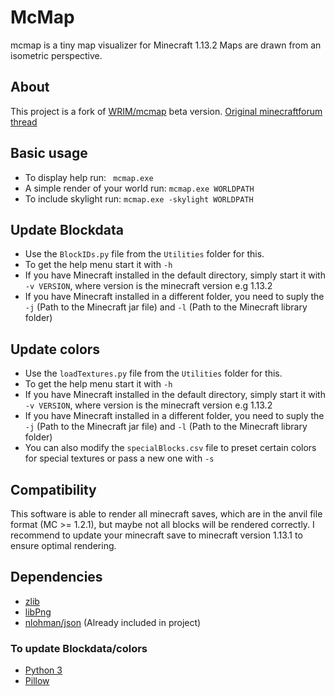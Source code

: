 # McMap
mcmap is a tiny map visualizer for Minecraft 1.13.2 Maps are drawn from an isometric perspective.

## About
This project is a fork of [WRIM/mcmap](https://github.com/WRIM/mcmap) beta version. [Original minecraftforum thread](https://www.minecraftforum.net/forums/mapping-and-modding-java-edition/minecraft-tools/1260548-mcmap-isometric-renders-ssp-smp-minecraft-1-3-1)

## Basic usage
- To display help run: ``` mcmap.exe```
- A simple render of your world run: ``` mcmap.exe WORLDPATH ```
- To include skylight run: ``` mcmap.exe -skylight WORLDPATH ```

## Update Blockdata
- Use the ```BlockIDs.py``` file from the ```Utilities``` folder for this.
- To get the help menu start it with ```-h```
- If you have Minecraft installed in the default directory, simply start it with ```-v VERSION```, where version is the minecraft version e.g 1.13.2
- If you have Minecraft installed in a different folder, you need to suply the ```-j``` (Path to the Minecraft jar file) and ```-l``` (Path to the Minecraft library folder)

## Update colors
- Use the ```loadTextures.py``` file from the ```Utilities``` folder for this.
- To get the help menu start it with ```-h```
- If you have Minecraft installed in the default directory, simply start it with ```-v VERSION```, where version is the minecraft version e.g 1.13.2
- If you have Minecraft installed in a different folder, you need to suply the ```-j``` (Path to the Minecraft jar file) and ```-l``` (Path to the Minecraft library folder)
- You can also modify the ```specialBlocks.csv``` file to preset certain colors for special textures or pass a new one with ```-s```

## Compatibility
This software is able to render all minecraft saves, which are in the anvil file format (MC >= 1.2.1), but maybe not all blocks will be rendered correctly. I recommend to update your minecraft save to minecraft version 1.13.1 to ensure optimal rendering.

## Dependencies
 - [zlib](https://zlib.net/)
 - [libPng](http://www.libpng.org)
 - [nlohman/json](https://github.com/nlohmann/json) (Already included in project)
### To update Blockdata/colors
 - [Python 3](https://www.python.org/)
 - [Pillow](https://pillow.readthedocs.io/en/5.3.x/)
